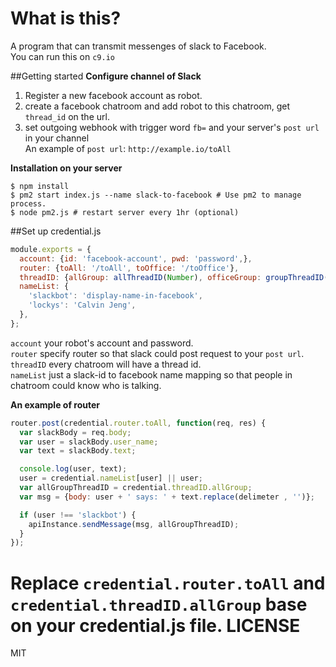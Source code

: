 What is this?
==
A program that can transmit messenges of slack to Facebook.  
You can run this on `c9.io`

##Getting started
**Configure channel of Slack**  
1. Register a new facebook account as robot.   
2. create a facebook chatroom and add robot to this chatroom, get `thread_id` on the url.  
3. set outgoing webhook with trigger word `fb=` and your server's `post url` in your channel  
An example of `post url`:
`http://example.io/toAll`

**Installation on your server**  
```shell
$ npm install
$ pm2 start index.js --name slack-to-facebook # Use pm2 to manage process.
$ node pm2.js # restart server every 1hr (optional)
```

##Set up credential.js
```javascript
module.exports = {
  account: {id: 'facebook-account', pwd: 'password',},
  router: {toAll: '/toAll', toOffice: '/toOffice'},
  threadID: {allGroup: allThreadID(Number), officeGroup: groupThreadID(Number)},
  nameList: {
    'slackbot': 'display-name-in-facebook',
    'lockys': 'Calvin Jeng',
  },
};
```
`account` your robot's account and password.    
`router` specify router so that slack could post request to your `post url`.    
`threadID` every chatroom will have a thread id.  
`nameList` just a slack-id to facebook name mapping so that people in chatroom could know who is talking.

**An example of router**
```javascript
router.post(credential.router.toAll, function(req, res) {
  var slackBody = req.body;
  var user = slackBody.user_name;
  var text = slackBody.text;

  console.log(user, text);
  user = credential.nameList[user] || user;
  var allGroupThreadID = credential.threadID.allGroup;
  var msg = {body: user + ' says: ' + text.replace(delimeter , '')};

  if (user !== 'slackbot') {
    apiInstance.sendMessage(msg, allGroupThreadID);
  }
});
```
Replace `credential.router.toAll` and `credential.threadID.allGroup` base on your credential.js file. 
LICENSE
==
MIT
